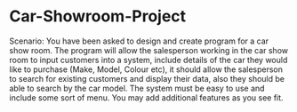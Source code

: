 # Car-Showroom-Project
Scenario:
You have been asked to design and create program for a car show room.  The program will allow the salesperson working in the car show room to input customers into a system, include details of the car they would like to purchase (Make, Model, Colour etc), it should allow the salesperson to search for existing customers and display their data, also they should be able to search by the car model. 
The system must be easy to use and include some sort of menu.  You may add additional features as you see fit.

